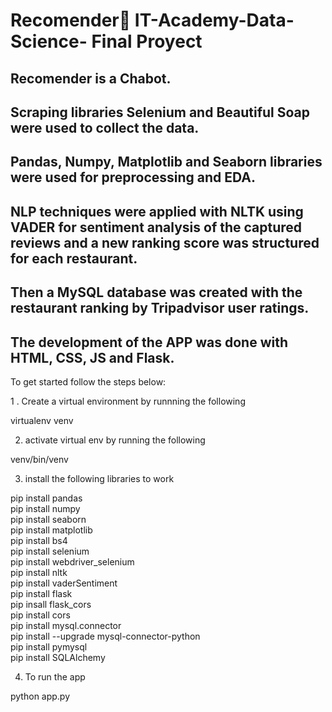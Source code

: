 # Recomender👋 IT-Academy-Data-Science- Final Proyect

## Recomender is a Chabot.
## Scraping libraries Selenium and Beautiful Soap were used to collect the data.
## Pandas, Numpy, Matplotlib and Seaborn libraries were used for preprocessing and EDA.
## NLP techniques were applied with NLTK using VADER for sentiment analysis of the captured reviews and a new ranking score was structured for each restaurant.
## Then a MySQL database was created with the restaurant ranking by Tripadvisor user ratings.
## The development of the APP was done with HTML, CSS, JS and Flask.

To get started follow the steps below:

1 . Create a virtual environment by runnning the following

virtualenv venv

2. activate virtual env by running the following
   
venv/bin/venv

3. install the following libraries to work

pip install pandas  
pip install numpy  
pip install seaborn  
pip install matplotlib  
pip install bs4  
pip install selenium   
pip install webdriver_selenium  
pip install nltk  
pip install vaderSentiment  
pip install flask  
pip insall flask_cors  
pip install cors  
pip install mysql.connector  
pip install --upgrade mysql-connector-python   
pip install pymysql  
pip install SQLAlchemy  


4. To run the app

python app.py
